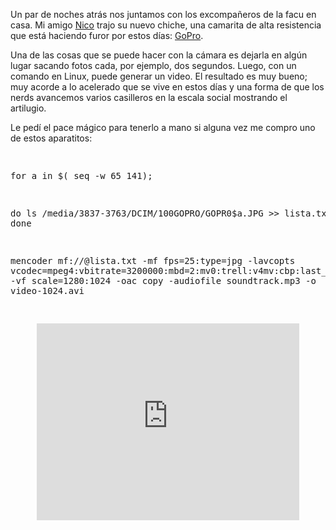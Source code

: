 <html><body><p>Un par de noches atrás nos juntamos con los excompañeros de la facu en casa. Mi amigo <a href="http://nicocesar.com/" target="_blank">Nico</a> trajo su nuevo chiche, una camarita de alta resistencia que está haciendo furor por estos días: <a href="http://gopro.com/" target="_blank">GoPro</a>.



Una de las cosas que se puede hacer con la cámara es dejarla en algún lugar sacando fotos cada, por ejemplo, dos segundos. Luego, con un comando en Linux, puede generar un video. El resultado es muy bueno; muy acorde a lo acelerado que se vive en estos días y una forma de que los nerds avancemos varios casilleros en la escala social mostrando el artilugio.



Le pedí el pace mágico para tenerlo a mano si alguna vez me compro uno de estos aparatitos:



</p><pre lang="bash">

for a in $( seq -w 65 141); 

do ls /media/3837-3763/DCIM/100GOPRO/GOPR0$a.JPG &gt;&gt; lista.txt; done

mencoder mf://@lista.txt -mf fps=25:type=jpg  -lavcopts vcodec=mpeg4:vbitrate=3200000:mbd=2:mv0:trell:v4mv:cbp:last_pred=3:predia=2:dia=2:vmax_b_frames=2:vb_strategy=1:precmp=2:cmp=2:subcmp=2:preme=2:vme=5:naq:qns=2 -vf scale=1280:1024 -oac copy -audiofile soundtrack.mp3 -o video-1024.avi

</pre>

<center>

<iframe width="420" height="315" src="http://www.youtube.com/embed/ZKsxxhmeBqg" frameborder="0" allowfullscreen></iframe>

</center></body></html>